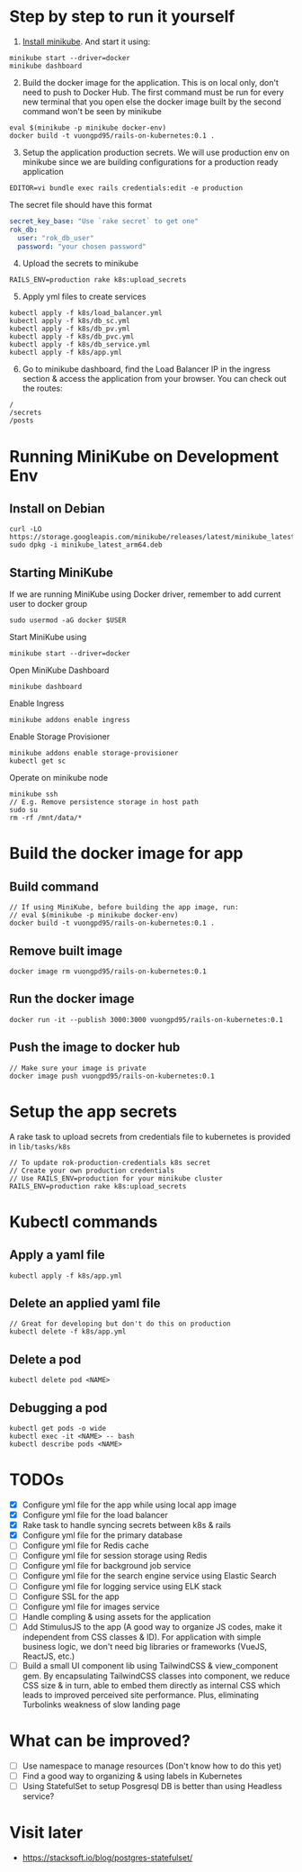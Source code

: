 # Step by step to run it yourself
1. [Install minikube](#running-minikube-on-development-env). And start it using:
```
minikube start --driver=docker
minikube dashboard
```
2. Build the docker image for the application. This is on local only, don't need to push to Docker Hub. The first command must be run for every new terminal that you open else the docker image built by the second command won't be seen by minikube
```
eval $(minikube -p minikube docker-env)
docker build -t vuongpd95/rails-on-kubernetes:0.1 .
```
3. Setup the application production secrets. We will use production env on minikube since we are building configurations for a production ready application
```
EDITOR=vi bundle exec rails credentials:edit -e production
```
The secret file should have this format
```yml
secret_key_base: "Use `rake secret` to get one"
rok_db:
  user: "rok_db_user"
  password: "your chosen password"
```
4. Upload the secrets to minikube
```
RAILS_ENV=production rake k8s:upload_secrets
```
5. Apply yml files to create services
```
kubectl apply -f k8s/load_balancer.yml
kubectl apply -f k8s/db_sc.yml
kubectl apply -f k8s/db_pv.yml
kubectl apply -f k8s/db_pvc.yml
kubectl apply -f k8s/db_service.yml
kubectl apply -f k8s/app.yml
```
6. Go to minikube dashboard, find the Load Balancer IP in the ingress section & access the application from your browser. You can check out the routes:
```
/
/secrets
/posts
```

# Running MiniKube on Development Env

## Install on Debian
```
curl -LO https://storage.googleapis.com/minikube/releases/latest/minikube_latest_arm64.deb
sudo dpkg -i minikube_latest_arm64.deb
```
## Starting MiniKube

If we are running MiniKube using Docker driver, remember to add current user to docker group
```
sudo usermod -aG docker $USER
```
Start MiniKube using
```
minikube start --driver=docker
```
Open MiniKube Dashboard
```
minikube dashboard
```
Enable Ingress
```
minikube addons enable ingress
```
Enable Storage Provisioner
```
minikube addons enable storage-provisioner
kubectl get sc
```
Operate on minikube node
```
minikube ssh
// E.g. Remove persistence storage in host path
sudo su
rm -rf /mnt/data/*
```
# Build the docker image for app

## Build command
```
// If using MiniKube, before building the app image, run:
// eval $(minikube -p minikube docker-env)
docker build -t vuongpd95/rails-on-kubernetes:0.1 .
```
## Remove built image
```
docker image rm vuongpd95/rails-on-kubernetes:0.1
```
## Run the docker image
```
docker run -it --publish 3000:3000 vuongpd95/rails-on-kubernetes:0.1
```
## Push the image to docker hub
```
// Make sure your image is private
docker image push vuongpd95/rails-on-kubernetes:0.1
```
# Setup the app secrets
A rake task to upload secrets from credentials file to kubernetes is provided in `lib/tasks/k8s`
```
// To update rok-production-credentials k8s secret
// Create your own production credentials
// Use RAILS_ENV=production for your minikube cluster
RAILS_ENV=production rake k8s:upload_secrets
```

# Kubectl commands
## Apply a yaml file
```
kubectl apply -f k8s/app.yml
```
## Delete an applied yaml file
```
// Great for developing but don't do this on production
kubectl delete -f k8s/app.yml
```
## Delete a pod
```
kubectl delete pod <NAME>
```
## Debugging a pod
```
kubectl get pods -o wide
kubectl exec -it <NAME> -- bash
kubectl describe pods <NAME>
```
# TODOs
- [x] Configure yml file for the app while using local app image
- [x] Configure yml file for the load balancer
- [x] Rake task to handle syncing secrets between k8s & rails
- [x] Configure yml file for the primary database
- [ ] Configure yml file for Redis cache
- [ ] Configure yml file for session storage using Redis
- [ ] Configure yml file for background job service
- [ ] Configure yml file for the search engine service using Elastic Search
- [ ] Configure yml file for logging service using ELK stack
- [ ] Configure SSL for the app
- [ ] Configure yml file for images service
- [ ] Handle compling & using assets for the application
- [ ] Add StimulusJS to the app (A good way to organize JS codes, make it independent from CSS classes & ID). For application with simple business logic, we don't need big libraries or frameworks (VueJS, ReactJS, etc.)
- [ ] Build a small UI component lib using TailwindCSS & view_component gem. By encapsulating TailwindCSS classes into component, we reduce CSS size & in turn, able to embed them directly as internal CSS which leads to improved perceived site performance. Plus, eliminating Turbolinks weakness of slow landing page

# What can be improved?
- [ ] Use namespace to manage resources (Don't know how to do this yet)
- [ ] Find a good way to organizing & using labels in Kubernetes
- [ ] Using StatefulSet to setup Posgresql DB is better than using Headless service?

# Visit later
- https://stacksoft.io/blog/postgres-statefulset/
